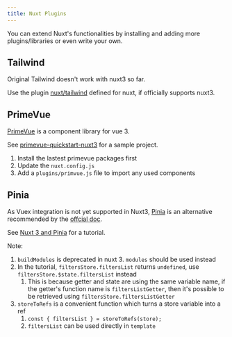 ```yaml
---
title: Nuxt Plugins
---
```


You can extend Nuxt's functionalities by installing and adding more plugins/libraries or even write your own.



## Tailwind

Original Tailwind doesn't work with nuxt3 so far.

Use the plugin [nuxt/tailwind](https://tailwindcss.nuxtjs.org/) defined for nuxt, if officially supports nuxt3.



## PrimeVue

[PrimeVue](https://www.primefaces.org/) is a component library for vue 3. 

See [primevue-quickstart-nuxt3](https://github.com/primefaces/primevue-quickstart-nuxt3) for a sample project.

1. Install the lastest primevue packages first
2. Update the `nuxt.config.js`
3. Add a `plugins/primvue.js` file to import any used components



## Pinia

As Vuex integration is not yet supported in Nuxt3, [Pinia](https://pinia.vuejs.org/) is an alternative recommended by the [offcial doc](https://v3.nuxtjs.org/migration/configuration#vuex).

See [Nuxt 3 and Pinia](https://dev.to/codybontecou/nuxt-3-and-pinia-473k) for a tutorial.

Note:

1. `buildModules` is deprecated in nuxt 3. `modules` should be used instead
2. In the tutorial, `filtersStore.filtersList` returns `undefined`, use `filtersStore.$state.filtersList` instead
   1. This is because getter and state are using the same variable name, if the getter's function name is `filtersListGetter`, then it's possible to be retrieved using `filtersStore.filtersListGetter`
3. `storeToRefs` is a convenient function which turns a store variable into a ref
   1. `const { filtersList } = storeToRefs(store);`
   2. `filtersList` can be used directly in `template`





